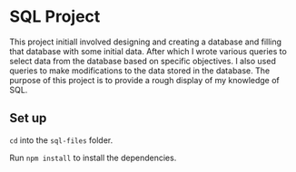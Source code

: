 # SQL Project

This project initiall involved designing and creating a database and filling that database with some initial data. After which I wrote various queries to select data from the database based on specific objectives. I also used queries to make modifications to the data stored in the database. The purpose of this project is to provide a rough display of my knowledge of SQL.

## Set up

`cd` into the `sql-files` folder.

Run `npm install` to install the dependencies.
